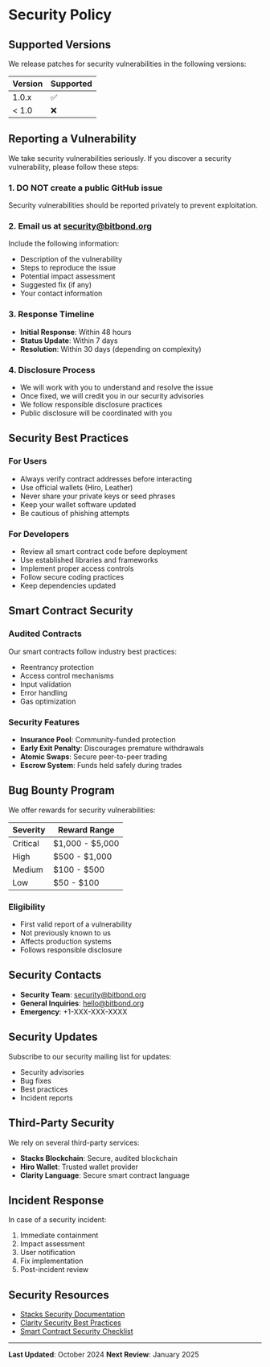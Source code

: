 # Security Policy

## Supported Versions

We release patches for security vulnerabilities in the following versions:

| Version | Supported          |
| ------- | ------------------ |
| 1.0.x   | :white_check_mark: |
| < 1.0   | :x:                |

## Reporting a Vulnerability

We take security vulnerabilities seriously. If you discover a security vulnerability, please follow these steps:

### 1. **DO NOT** create a public GitHub issue

Security vulnerabilities should be reported privately to prevent exploitation.

### 2. Email us at security@bitbond.org

Include the following information:
- Description of the vulnerability
- Steps to reproduce the issue
- Potential impact assessment
- Suggested fix (if any)
- Your contact information

### 3. Response Timeline

- **Initial Response**: Within 48 hours
- **Status Update**: Within 7 days
- **Resolution**: Within 30 days (depending on complexity)

### 4. Disclosure Process

- We will work with you to understand and resolve the issue
- Once fixed, we will credit you in our security advisories
- We follow responsible disclosure practices
- Public disclosure will be coordinated with you

## Security Best Practices

### For Users
- Always verify contract addresses before interacting
- Use official wallets (Hiro, Leather)
- Never share your private keys or seed phrases
- Keep your wallet software updated
- Be cautious of phishing attempts

### For Developers
- Review all smart contract code before deployment
- Use established libraries and frameworks
- Implement proper access controls
- Follow secure coding practices
- Keep dependencies updated

## Smart Contract Security

### Audited Contracts
Our smart contracts follow industry best practices:
- Reentrancy protection
- Access control mechanisms
- Input validation
- Error handling
- Gas optimization

### Security Features
- **Insurance Pool**: Community-funded protection
- **Early Exit Penalty**: Discourages premature withdrawals
- **Atomic Swaps**: Secure peer-to-peer trading
- **Escrow System**: Funds held safely during trades

## Bug Bounty Program

We offer rewards for security vulnerabilities:

| Severity | Reward Range |
|----------|-------------|
| Critical | $1,000 - $5,000 |
| High     | $500 - $1,000 |
| Medium   | $100 - $500 |
| Low      | $50 - $100 |

### Eligibility
- First valid report of a vulnerability
- Not previously known to us
- Affects production systems
- Follows responsible disclosure

## Security Contacts

- **Security Team**: security@bitbond.org
- **General Inquiries**: hello@bitbond.org
- **Emergency**: +1-XXX-XXX-XXXX

## Security Updates

Subscribe to our security mailing list for updates:
- Security advisories
- Bug fixes
- Best practices
- Incident reports

## Third-Party Security

We rely on several third-party services:
- **Stacks Blockchain**: Secure, audited blockchain
- **Hiro Wallet**: Trusted wallet provider
- **Clarity Language**: Secure smart contract language

## Incident Response

In case of a security incident:
1. Immediate containment
2. Impact assessment
3. User notification
4. Fix implementation
5. Post-incident review

## Security Resources

- [Stacks Security Documentation](https://docs.stacks.co/security)
- [Clarity Security Best Practices](https://clarity-lang.org/security)
- [Smart Contract Security Checklist](https://consensys.github.io/smart-contract-best-practices/)

---

**Last Updated**: October 2024
**Next Review**: January 2025
